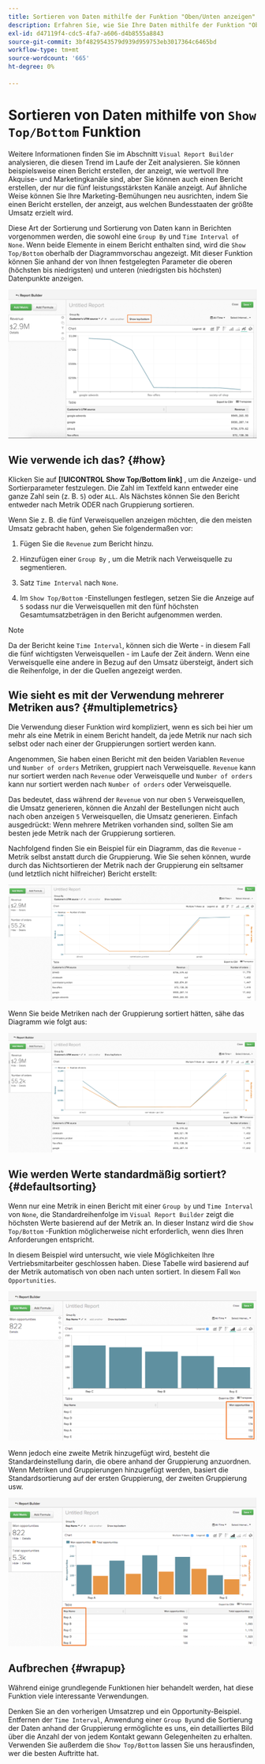 ```yaml
---
title: Sortieren von Daten mithilfe der Funktion "Oben/Unten anzeigen"
description: Erfahren Sie, wie Sie Ihre Daten mithilfe der Funktion "Oben/Unten anzeigen"sortieren können.
exl-id: d47119f4-cdc5-4fa7-a606-d4b8555a8843
source-git-commit: 3bf4829543579d939d959753eb3017364c6465bd
workflow-type: tm+mt
source-wordcount: '665'
ht-degree: 0%

---
```


# Sortieren von Daten mithilfe von `Show Top/Bottom` Funktion

Weitere Informationen finden Sie im Abschnitt `Visual Report Builder` analysieren, die diesen Trend im Laufe der Zeit analysieren. Sie können beispielsweise einen Bericht erstellen, der anzeigt, wie wertvoll Ihre Akquise- und Marketingkanäle sind, aber Sie können auch einen Bericht erstellen, der nur die fünf leistungsstärksten Kanäle anzeigt. Auf ähnliche Weise können Sie Ihre Marketing-Bemühungen neu ausrichten, indem Sie einen Bericht erstellen, der anzeigt, aus welchen Bundesstaaten der größte Umsatz erzielt wird.

Diese Art der Sortierung und Sortierung von Daten kann in Berichten vorgenommen werden, die sowohl eine `Group By` und `Time Interval of None`. Wenn beide Elemente in einem Bericht enthalten sind, wird die `Show Top/Bottom` oberhalb der Diagrammvorschau angezeigt. Mit dieser Funktion können Sie anhand der von Ihnen festgelegten Parameter die oberen (höchsten bis niedrigsten) und unteren (niedrigsten bis höchsten) Datenpunkte anzeigen.

![Die Funktion &quot;Oben/Unten&quot;im Visual Report Builder anzeigen.](../../assets/Show_Top_Bottom.png)

## Wie verwende ich das? {#how}

Klicken Sie auf **[!UICONTROL Show Top/Bottom link]** , um die Anzeige- und Sortierparameter festzulegen. Die Zahl im Textfeld kann entweder eine ganze Zahl sein (z. B. `5`) oder `ALL`. Als Nächstes können Sie den Bericht entweder nach Metrik ODER nach Gruppierung sortieren.

Wenn Sie z. B. die fünf Verweisquellen anzeigen möchten, die den meisten Umsatz gebracht haben, gehen Sie folgendermaßen vor:

1. Fügen Sie die `Revenue` zum Bericht hinzu.

1. Hinzufügen einer `Group By` , um die Metrik nach Verweisquelle zu segmentieren.

1. Satz `Time Interval` nach `None`.

1. Im `Show Top/Bottom` -Einstellungen festlegen, setzen Sie die Anzeige auf `5` sodass nur die Verweisquellen mit den fünf höchsten Gesamtumsatzbeträgen in den Bericht aufgenommen werden.

>[!NOTE]
>
>Da der Bericht keine `Time Interval`, können sich die Werte - in diesem Fall die fünf wichtigsten Verweisquellen - im Laufe der Zeit ändern. Wenn eine Verweisquelle eine andere in Bezug auf den Umsatz übersteigt, ändert sich die Reihenfolge, in der die Quellen angezeigt werden.

## Wie sieht es mit der Verwendung mehrerer Metriken aus? {#multiplemetrics}

Die Verwendung dieser Funktion wird kompliziert, wenn es sich bei hier um mehr als eine Metrik in einem Bericht handelt, da jede Metrik nur nach sich selbst oder nach einer der Gruppierungen sortiert werden kann.

Angenommen, Sie haben einen Bericht mit den beiden Variablen `Revenue` und `Number of orders` Metriken, gruppiert nach Verweisquelle. `Revenue` kann nur sortiert werden nach `Revenue` oder Verweisquelle und `Number of orders` kann nur sortiert werden nach `Number of orders` oder Verweisquelle.

Das bedeutet, dass während der `Revenue` von nur oben `5` Verweisquellen, die Umsatz generieren, können die Anzahl der Bestellungen nicht auch nach oben anzeigen `5` Verweisquellen, die Umsatz generieren. Einfach ausgedrückt: Wenn mehrere Metriken vorhanden sind, sollten Sie am besten jede Metrik nach der Gruppierung sortieren.

Nachfolgend finden Sie ein Beispiel für ein Diagramm, das die `Revenue` -Metrik selbst anstatt durch die Gruppierung. Wie Sie sehen können, wurde durch das Nichtsortieren der Metrik nach der Gruppierung ein seltsamer (und letztlich nicht hilfreicher) Bericht erstellt:

![Seltsame und nicht hilfreiche Berichtsergebnisse.](../../assets/strange-report-results.png)

Wenn Sie beide Metriken nach der Gruppierung sortiert hätten, sähe das Diagramm wie folgt aus:

![Sortieren der beiden Metriken nach Gruppierung.](../../assets/sort-metrics-by-grouping.png)

## Wie werden Werte standardmäßig sortiert? {#defaultsorting}

Wenn nur eine Metrik in einen Bericht mit einer `Group by` und `Time Interval` von `None`, die Standardreihenfolge im `Visual Report Builder` zeigt die höchsten Werte basierend auf der Metrik an. In dieser Instanz wird die `Show Top/Bottom` -Funktion möglicherweise nicht erforderlich, wenn dies Ihren Anforderungen entspricht.

In diesem Beispiel wird untersucht, wie viele Möglichkeiten Ihre Vertriebsmitarbeiter geschlossen haben. Diese Tabelle wird basierend auf der Metrik automatisch von oben nach unten sortiert. In diesem Fall `Won Opportunities`.

![Reihenfolge nach Metrik.](../../assets/Ordered_by_metric.png)

Wenn jedoch eine zweite Metrik hinzugefügt wird, besteht die Standardeinstellung darin, die obere anhand der Gruppierung anzuordnen. Wenn Metriken und Gruppierungen hinzugefügt werden, basiert die Standardsortierung auf der ersten Gruppierung, der zweiten Gruppierung usw.

![Sortieren nach Gruppierung.](../../assets/Ordered_by_grouping.png)

## Aufbrechen {#wrapup}

Während einige grundlegende Funktionen hier behandelt werden, hat diese Funktion viele interessante Verwendungen.

Denken Sie an den vorherigen Umsatzrep und ein Opportunity-Beispiel. Entfernen der `Time Interval`, Anwendung einer `Group By`und die Sortierung der Daten anhand der Gruppierung ermöglichte es uns, ein detailliertes Bild über die Anzahl der von jedem Kontakt gewann Gelegenheiten zu erhalten. Verwenden Sie außerdem die `Show Top/Bottom` lassen Sie uns herausfinden, wer die besten Auftritte hat.
